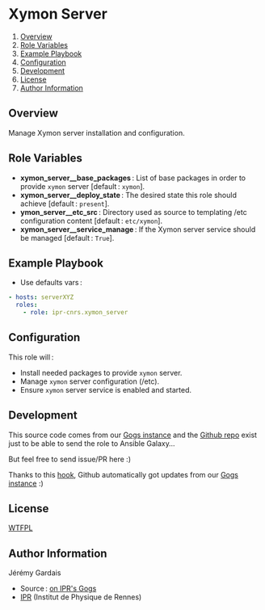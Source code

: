 # Xymon Server

1. [Overview](#overview)
2. [Role Variables](#role-variables)
3. [Example Playbook](#example-playbook)
4. [Configuration](#configuration)
5. [Development](#development)
6. [License](#license)
7. [Author Information](#author-information)

## Overview

Manage Xymon server installation and configuration.

## Role Variables

* **xymon_server__base_packages** : List of base packages in order to provide `xymon` server [default : `xymon`].
* **xymon_server__deploy_state** : The desired state this role should achieve [default : `present`].
* **ymon_server__etc_src** : Directory used as source to templating /etc configuration content [default : `etc/xymon`].
* **xymon_server__service_manage** : If the Xymon server service should be managed [default : `True`].

## Example Playbook

* Use defaults vars :

``` yml
- hosts: serverXYZ
  roles:
    - role: ipr-cnrs.xymon_server
```

## Configuration

This role will :
* Install needed packages to provide `xymon` server.
* Manage `xymon` server configuration (/etc).
* Ensure `xymon` server service is enabled and started.

## Development

This source code comes from our [Gogs instance][xymon_server source] and the [Github repo][xymon_server github] exist just to be able to send the role to Ansible Galaxy…

But feel free to send issue/PR here :)

Thanks to this [hook][gogs to github hook], Github automatically got updates from our [Gogs instance][xymon_server source] :)

## License

[WTFPL][wtfpl website]

## Author Information

Jérémy Gardais
* Source : [on IPR's Gogs][xymon_server source]
* [IPR][ipr website] (Institut de Physique de Rennes)

[gogs to github hook]: https://stackoverflow.com/a/21998477
[xymon_server source]: https://git.ipr.univ-rennes1.fr/cellinfo/ansible.xymon_server
[xymon_server github]: https://github.com/ipr-cnrs/xymon_server
[wtfpl website]: http://www.wtfpl.net/about/
[ipr website]: https://ipr.univ-rennes1.fr/
